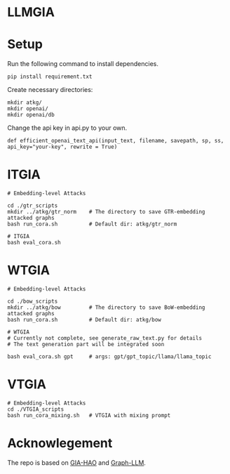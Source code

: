 # LLMGIA

# Setup
Run the following command to install dependencies.
```
pip install requirement.txt
```

Create necessary directories:
```
mkdir atkg/
mkdir openai/
mkdir openai/db
```

Change the api key in api.py to your own.
```
def efficient_openai_text_api(input_text, filename, savepath, sp, ss, api_key="your-key", rewrite = True)
```

# ITGIA
```
# Embedding-level Attacks

cd ./gtr_scripts
mkdir ../atkg/gtr_norm    # The directory to save GTR-embedding attacked graphs
bash run_cora.sh          # Default dir: atkg/gtr_norm

# ITGIA
bash eval_cora.sh
```

# WTGIA
```
# Embedding-level Attacks

cd ./bow_scripts
mkdir ../atkg/bow         # The directory to save BoW-embedding attacked graphs
bash run_cora.sh          # Default dir: atkg/bow

# WTGIA
# Currently not complete, see generate_raw_text.py for details
# The text generation part will be integrated soon

bash eval_cora.sh gpt     # args: gpt/gpt_topic/llama/llama_topic
```

# VTGIA
```
# Embedding-level Attacks
cd ./VTGIA_scripts
bash run_cora_mixing.sh   # VTGIA with mixing prompt
```

# Acknowlegement
The repo is based on [GIA-HAO](https://github.com/LFhase/GIA-HAO) and [Graph-LLM](https://github.com/CurryTang/Graph-LLM).

